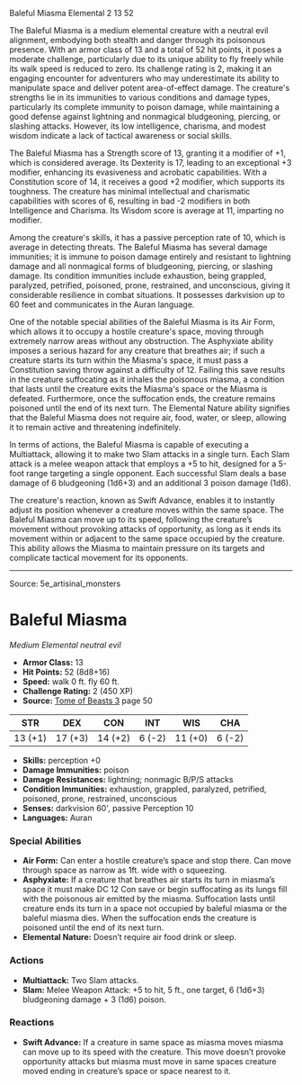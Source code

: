 <MonsterName/>Baleful Miasma</MonsterName>
<CreatureType/>Elemental</CreatureType>
<CR/>2</CR>
<AC/>13</AC>
<HP/>52</HP>
<summary>The Baleful Miasma is a medium elemental creature with a neutral evil alignment, embodying both stealth and danger through its poisonous presence. With an armor class of 13 and a total of 52 hit points, it poses a moderate challenge, particularly due to its unique ability to fly freely while its walk speed is reduced to zero. Its challenge rating is 2, making it an engaging encounter for adventurers who may underestimate its ability to manipulate space and deliver potent area-of-effect damage. The creature's strengths lie in its immunities to various conditions and damage types, particularly its complete immunity to poison damage, while maintaining a good defense against lightning and nonmagical bludgeoning, piercing, or slashing attacks. However, its low intelligence, charisma, and modest wisdom indicate a lack of tactical awareness or social skills.</summary>

<detail>

The Baleful Miasma has a Strength score of 13, granting it a modifier of +1, which is considered average. Its Dexterity is 17, leading to an exceptional +3 modifier, enhancing its evasiveness and acrobatic capabilities. With a Constitution score of 14, it receives a good +2 modifier, which supports its toughness. The creature has minimal intellectual and charismatic capabilities with scores of 6, resulting in bad -2 modifiers in both Intelligence and Charisma. Its Wisdom score is average at 11, imparting no modifier.

Among the creature's skills, it has a passive perception rate of 10, which is average in detecting threats. The Baleful Miasma has several damage immunities; it is immune to poison damage entirely and resistant to lightning damage and all nonmagical forms of bludgeoning, piercing, or slashing damage. Its condition immunities include exhaustion, being grappled, paralyzed, petrified, poisoned, prone, restrained, and unconscious, giving it considerable resilience in combat situations. It possesses darkvision up to 60 feet and communicates in the Auran language.

One of the notable special abilities of the Baleful Miasma is its Air Form, which allows it to occupy a hostile creature's space, moving through extremely narrow areas without any obstruction. The Asphyxiate ability imposes a serious hazard for any creature that breathes air; if such a creature starts its turn within the Miasma's space, it must pass a Constitution saving throw against a difficulty of 12. Failing this save results in the creature suffocating as it inhales the poisonous miasma, a condition that lasts until the creature exits the Miasma's space or the Miasma is defeated. Furthermore, once the suffocation ends, the creature remains poisoned until the end of its next turn. The Elemental Nature ability signifies that the Baleful Miasma does not require air, food, water, or sleep, allowing it to remain active and threatening indefinitely.

In terms of actions, the Baleful Miasma is capable of executing a Multiattack, allowing it to make two Slam attacks in a single turn. Each Slam attack is a melee weapon attack that employs a +5 to hit, designed for a 5-foot range targeting a single opponent. Each successful Slam deals a base damage of 6 bludgeoning (1d6+3) and an additional 3 poison damage (1d6). 

The creature's reaction, known as Swift Advance, enables it to instantly adjust its position whenever a creature moves within the same space. The Baleful Miasma can move up to its speed, following the creature’s movement without provoking attacks of opportunity, as long as it ends its movement within or adjacent to the same space occupied by the creature. This ability allows the Miasma to maintain pressure on its targets and complicate tactical movement for its opponents.</detail>



---

Source: 5e_artisinal_monsters

# Baleful Miasma

*Medium* *Elemental* *neutral evil*

- **Armor Class:** 13
- **Hit Points:** 52 (8d8+16)
- **Speed:** walk 0 ft. fly 60 ft.
- **Challenge Rating:** 2 (450 XP)
- **Source:** [Tome of Beasts 3](https://koboldpress.com/kpstore/product/tome-of-beasts-3-for-5th-edition/) page 50

| STR | DEX | CON | INT | WIS | CHA |
| --- | --- | --- | --- | --- | --- |
| 13 (+1) | 17 (+3) | 14 (+2) | 6 (-2) | 11 (+0) | 6 (-2) |

- **Skills:** perception +0
- **Damage Immunities:** poison
- **Damage Resistances:** lightning; nonmagic B/P/S attacks
- **Condition Immunities:** exhaustion, grappled, paralyzed, petrified, poisoned, prone, restrained, unconscious
- **Senses:** darkvision 60', passive Perception 10
- **Languages:** Auran

### Special Abilities

- **Air Form:** Can enter a hostile creature’s space and stop there. Can move through space as narrow as 1ft. wide with o squeezing.
- **Asphyxiate:** If a creature that breathes air starts its turn in miasma’s space it must make DC 12 Con save or begin suffocating as its lungs fill with the poisonous air emitted by the miasma. Suffocation lasts until creature ends its turn in a space not occupied by baleful miasma or the baleful miasma dies. When the suffocation ends the creature is poisoned until the end of its next turn.
- **Elemental Nature:** Doesn’t require air food drink or sleep.

### Actions

- **Multiattack:** Two Slam attacks.
- **Slam:** Melee Weapon Attack: +5 to hit, 5 ft., one target, 6 (1d6+3) bludgeoning damage + 3 (1d6) poison.

### Reactions

- **Swift Advance:** If a creature in same space as miasma moves miasma can move up to its speed with the creature. This move doesn’t provoke opportunity attacks but miasma must move in same spaces creature moved ending in creature’s space or space nearest to it.




